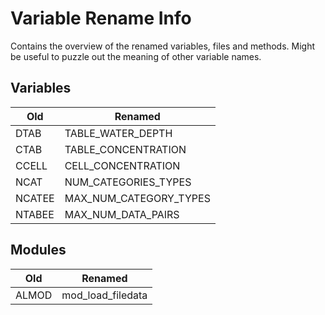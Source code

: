 # Variable Rename Info

Contains the overview of the renamed variables, files and methods.
Might be useful to puzzle out the meaning of other variable names.

## Variables

| Old    | Renamed                   |
| ------ | ------------------------- |
| DTAB   | TABLE\_WATER\_DEPTH       |
| CTAB   | TABLE\_CONCENTRATION      |
| CCELL  | CELL\_CONCENTRATION       |
| NCAT   | NUM\_CATEGORIES\_TYPES    |
| NCATEE | MAX\_NUM\_CATEGORY\_TYPES |
| NTABEE | MAX\_NUM\_DATA\_PAIRS     |


## Modules

| Old    | Renamed                   |
| ------ | ------------------------- |
| ALMOD  | mod\_load\_filedata       |